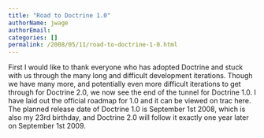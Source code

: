 ```yaml
---
title: "Road to Doctrine 1.0"
authorName: jwage
authorEmail:
categories: []
permalink: /2008/05/11/road-to-doctrine-1-0.html
---
```

First I would like to thank everyone who has adopted Doctrine and stuck
with us through the many long and difficult development iterations.
Though we have many more, and potentially even more difficult iterations
to get through for Doctrine 2.0, we now see the end of the tunnel for
Doctrine 1.0. I have laid out the official roadmap for 1.0 and it can be
viewed on trac here. The planned release date of Doctrine 1.0 is
September 1st 2008, which is also my 23rd birthday, and Doctrine 2.0
will follow it exactly one year later on September 1st 2009.
